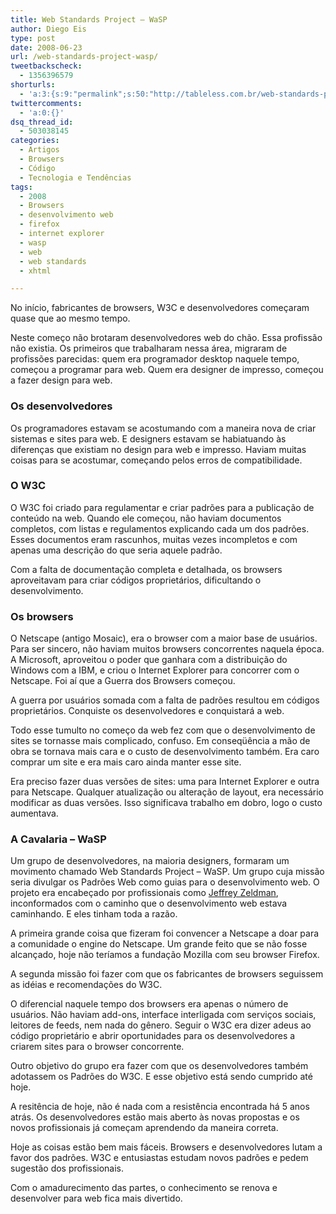 ```yaml
---
title: Web Standards Project – WaSP
author: Diego Eis
type: post
date: 2008-06-23
url: /web-standards-project-wasp/
tweetbackscheck:
  - 1356396579
shorturls:
  - 'a:3:{s:9:"permalink";s:50:"http://tableless.com.br/web-standards-project-wasp";s:7:"tinyurl";s:26:"http://tinyurl.com/3mb7gzw";s:4:"isgd";s:19:"http://is.gd/upUL3Q";}'
twittercomments:
  - 'a:0:{}'
dsq_thread_id:
  - 503038145
categories:
  - Artigos
  - Browsers
  - Código
  - Tecnologia e Tendências
tags:
  - 2008
  - Browsers
  - desenvolvimento web
  - firefox
  - internet explorer
  - wasp
  - web
  - web standards
  - xhtml

---
```

No início, fabricantes de browsers, W3C e desenvolvedores começaram quase que ao mesmo tempo.

Neste começo não brotaram desenvolvedores web do chão. Essa profissão não existia. Os primeiros que trabalharam nessa área, migraram de profissões parecidas: quem era programador desktop naquele tempo, começou a programar para web. Quem era designer de impresso, começou a fazer design para web.<!--more-->

### Os desenvolvedores

Os programadores estavam se acostumando com a maneira nova de criar sistemas e sites para web. E designers estavam se habiatuando às diferenças que existiam no design para web e impresso. Haviam muitas coisas para se acostumar, começando pelos erros de compatibilidade.

### O W3C

O W3C foi criado para regulamentar e criar padrões para a publicação de conteúdo na web. Quando ele começou, não haviam documentos completos, com listas e regulamentos explicando cada um dos padrões. Esses documentos eram rascunhos, muitas vezes incompletos e com apenas uma descrição do que seria aquele padrão.

Com a falta de documentação completa e detalhada, os browsers aproveitavam para criar códigos proprietários, dificultando o desenvolvimento.

### Os browsers

O Netscape (antigo Mosaic), era o browser com a maior base de usuários. Para ser sincero, não haviam muitos browsers concorrentes naquela época. A Microsoft, aproveitou o poder que ganhara com a distribuição do Windows com a IBM, e criou o Internet Explorer para concorrer com o Netscape. Foi aí que a Guerra dos Browsers começou.

A guerra por usuários somada com a falta de padrões resultou em códigos proprietários. Conquiste os desenvolvedores e conquistará a web.

Todo esse tumulto no começo da web fez com que o desenvolvimento de sites se tornasse mais complicado, confuso. Em conseqüência a mão de obra se tornava mais cara e o custo de desenvolvimento também. Era caro comprar um site e era mais caro ainda manter esse site.
  
Era preciso fazer duas versões de sites: uma para Internet Explorer e outra para Netscape. Qualquer atualização ou alteração de layout, era necessário modificar as duas versões. Isso significava trabalho em dobro, logo o custo aumentava.

### A Cavalaria &#8211; WaSP

Um grupo de desenvolvedores, na maioria designers, formaram um movimento chamado Web Standards Project – WaSP. Um grupo cuja missão seria divulgar os Padrões Web como guias para o desenvolvimento web. O projeto era encabeçado por profissionais como [Jeffrey Zeldman][1], inconformados com o caminho que o desenvolvimento web estava caminhando. E eles tinham toda a razão.

A primeira grande coisa que fizeram foi convencer a Netscape a doar para a comunidade o engine do Netscape. Um grande feito que se não fosse alcançado, hoje não teríamos a fundação Mozilla com seu browser Firefox.

A segunda missão foi fazer com que os fabricantes de browsers seguissem as idéias e recomendações do W3C.
  
O diferencial naquele tempo dos browsers era apenas o número de usuários. Não haviam add-ons, interface interligada com serviços sociais, leitores de feeds, nem nada do gênero. Seguir o W3C era dizer adeus ao código proprietário e abrir oportunidades para os desenvolvedores a criarem sites para o browser concorrente.

Outro objetivo do grupo era fazer com que os desenvolvedores também adotassem os Padrões do W3C. E esse objetivo está sendo cumprido até hoje.
  
A resitência de hoje, não é nada com a resistência encontrada há 5 anos atrás. Os desenvolvedores estão mais aberto às novas propostas e os novos profissionais já começam aprendendo da maneira correta.

Hoje as coisas estão bem mais fáceis. Browsers e desenvolvedores lutam a favor dos padrões. W3C e entusiastas estudam novos padrões e pedem sugestão dos profissionais.
  
Com o amadurecimento das partes, o conhecimento se renova e desenvolver para web fica mais divertido.

 [1]: http://zeldman.com